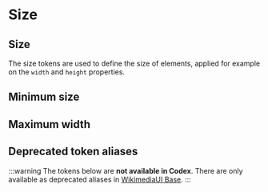 <script setup>
import CdxDocsTokensTable from '../../src/components/tokens/TokensTable.vue';
import tokens from '@wikimedia/codex-design-tokens/theme-wikimedia-ui.json';
import aliases from '@wikimedia/codex-design-tokens/deprecated-aliases-wikimedia-ui-base.json';
</script>

# Size

## Size

The size tokens are used to define the size of elements, applied for example on the `width` and
`height` properties.

<cdx-docs-tokens-table
	:tokens="tokens.size"
	token-demo="CdxDocsSizeDemo"
/>

## Minimum size

<cdx-docs-tokens-table
	:tokens="tokens['min-size']"
	token-demo="CdxDocsSizeDemo"
/>

## Maximum width

<cdx-docs-tokens-table
	:tokens="tokens['max-width']"
	exclude-tokens="breakpoint"
	token-demo="CdxDocsSizeDemo"
	css-property="width"
/>

## Deprecated token aliases

:::warning
The tokens below are **not available in Codex**. There are only available as deprecated aliases in
[WikimediaUI Base](https://www.npmjs.com/package/wikimedia-ui-base).
:::

<cdx-docs-tokens-table
	:tokens="aliases.size"
	token-demo="CdxDocsSizeDemo"
/>

<cdx-docs-tokens-table
	:tokens="aliases['min-size']"
	token-demo="CdxDocsSizeDemo"
/>
